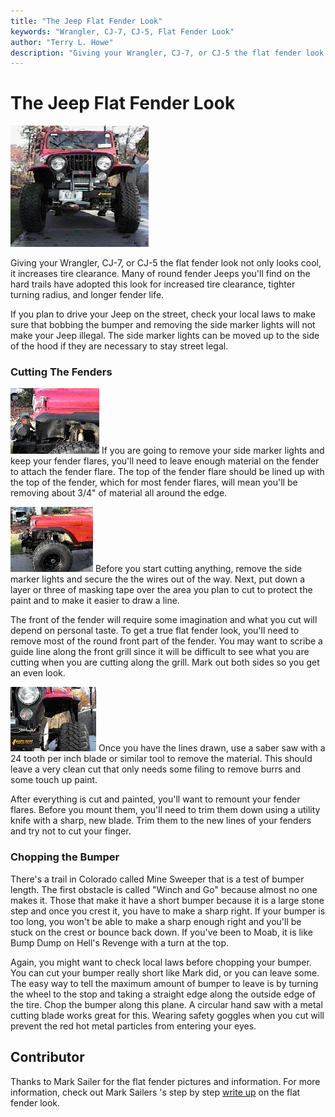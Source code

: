 ```yaml
---
title: "The Jeep Flat Fender Look"
keywords: "Wrangler, CJ-7, CJ-5, Flat Fender Look"
author: "Terry L. Howe"
description: "Giving your Wrangler, CJ-7, or CJ-5 the flat fender look not only looks cool, it increases tire clearance.  Many of round fender Jeeps you"
---
```


# The Jeep Flat Fender Look

![](/body/ff2.gif)

Giving your Wrangler, CJ-7, or CJ-5 the flat fender look not only looks cool, it increases tire clearance.  Many of round fender Jeeps you'll find on the hard trails have adopted this look for increased tire clearance, tighter turning radius, and longer fender life.

If you plan to drive your Jeep on the street, check your local laws
to make sure that bobbing the bumper and removing the side marker
lights will not make your Jeep illegal.  The side marker lights
can be moved up to the side of the hood if they are necessary
to stay street legal.

### Cutting The Fenders

[![](/body/ff1_.gif)](/body/ff1.gif)
If you are going to remove your side marker lights and keep your
fender flares, you'll need to leave enough material on the fender
to attach the fender flare.  The top of the fender flare should be
lined up with the top of the fender, which for most fender flares,
will mean you'll be removing about 3/4" of material all around the
edge.  

[![](/body/ff4_.gif)](/body/ff4.gif)
Before you start cutting anything, remove the side marker
lights and secure the the wires out of the way.  Next,
put down a layer or three of masking tape over the area you plan
to cut to protect the paint and to make it easier to draw a line.

The front of the fender will require some imagination and what
you cut will depend on personal taste.  To get a true flat fender
look, you'll need to remove most of the round front part of the
fender.  You may want to scribe a guide line along the front grill
since it will be difficult to see what you are cutting when you are
cutting along the grill.  Mark out both sides so you get an even
look.

[![](/body/ff3_.gif)](/body/ff3.gif)
Once you have the lines
drawn, use a saber saw with a 24 tooth per inch blade or similar tool to
remove the material.  This should leave a very clean cut that only
needs some filing to remove burrs and some touch up paint.

After everything is cut and painted, you'll want to remount your
fender flares.  Before you mount them, you'll need to trim them down
using a utility knife with a sharp, new blade.  Trim them to the new
lines of your fenders and try not to cut your finger.

### Chopping the Bumper

There's a trail in Colorado called Mine Sweeper that is a test
of bumper length.  The first obstacle is called "Winch and Go"
because almost no one makes it.  Those that make it have a short
bumper because it is a large stone step and once you crest it,
you have to make a sharp right.  If your bumper is too long,
you won't be able to make a sharp enough right and you'll be
stuck on the crest or bounce back down.  If you've been to Moab,
it is like Bump Dump on Hell's Revenge with a turn at the top.

Again, you might want to check local laws before chopping your bumper.
You can cut your bumper really short like Mark did, or you can leave
some.  The easy way to tell the maximum amount of bumper to leave is by
turning the wheel to the stop and taking a straight edge along the
outside edge of the tire.  Chop the bumper along this plane.  A
circular hand saw with a metal cutting blade works great for this.
Wearing safety goggles when you cut will prevent the red hot metal
particles from entering your eyes.

## Contributor

Thanks to Mark Sailer
for the flat fender pictures and information.  For more information,
check out Mark Sailers 's step by step
[ write
up](http://www.geocities.com/Yosemite/4008/ff.html) on the flat fender look.